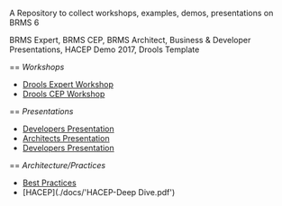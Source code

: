 A Repository to collect workshops, examples, demos, presentations on BRMS 6

BRMS Expert, BRMS CEP, BRMS Architect, Business & Developer Presentations, HACEP Demo 2017, Drools Template

== _Workshops_
* [Drools Expert Workshop](./jboss-brms-6-workshop/docs/jboss-brms-6-workshop.adoc)
* [Drools CEP Workshop](./jboss-brms-6-cep-workshop/docs/jboss-brms-6-cep-workshop.adoc)

== _Presentations_
* [Developers Presentation](./docs/ArchitectsOpportunitiesOwnersPresentation.pptx)
* [Architects Presentation](./docs/ArchitectsOpportunitiesOwnersPresentation.pptx)
* [Developers Presentation](./docs/Developers-BRMS-Workshop-BRMS.odp)

== _Architecture/Practices_
* [Best Practices](./docs/JB_Business_Rules_Best_Practice_Guide_Tech_Detail_10794949_v2_0413cd_web.pdf)
* [HACEP](./docs/'HACEP-Deep Dive.pdf')
